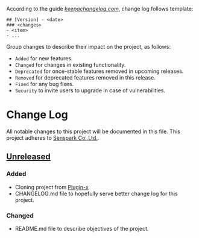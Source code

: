 According to the guide [_keepachangelog.com_](http://keepachangelog.com), change log follows template:
	
	## [Version] - <date>
	### <changes>
	- <item>
	- ...

Group changes to describe their impact on the project, as follows:

- `Added` for new features.
- `Changed` for changes in existing functionality.
- `Deprecated` for once-stable features removed in upcoming releases.
- `Removed` for deprecated features removed in this release.
- `Fixed` for any bug fixes.
- `Security` to invite users to upgrade in case of vulnerabilities.

# Change Log
All notable changes to this project will be documented in this file.
This project adheres to [Senspark Co.,Ltd.](http://www.senspark.com/).

## [Unreleased][unreleased]
###  Added
- Cloning project from [Plugin-x](https://github.com/cocos2d-x/plugin-x)
- CHANGELOG.md file to hopefully serve better change log for this project.

### Changed
- README.md file to describe objectives of the project.

[unreleased]: https://github.com/cocos2d-x/plugin-x/compare/v3...Senspark:v3